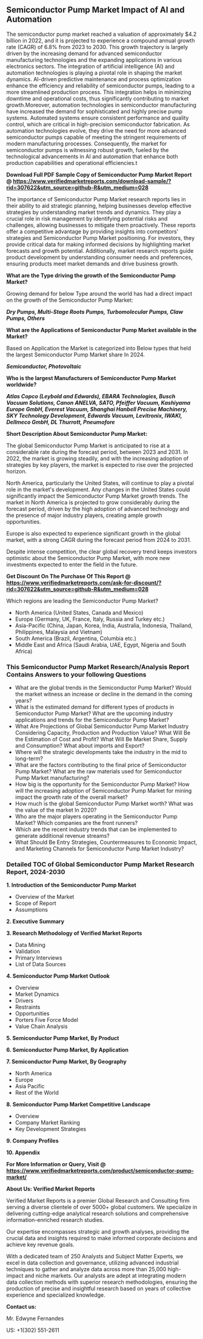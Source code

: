 <h2>Semiconductor Pump Market Impact of AI and Automation</h2>The semiconductor pump market reached a valuation of approximately $4.2 billion in 2022, and it is projected to experience a compound annual growth rate (CAGR) of 6.8% from 2023 to 2030. This growth trajectory is largely driven by the increasing demand for advanced semiconductor manufacturing technologies and the expanding applications in various electronics sectors. The integration of artificial intelligence (AI) and automation technologies is playing a pivotal role in shaping the market dynamics. AI-driven predictive maintenance and process optimization enhance the efficiency and reliability of semiconductor pumps, leading to a more streamlined production process. This integration helps in minimizing downtime and operational costs, thus significantly contributing to market growth.Moreover, automation technologies in semiconductor manufacturing have increased the demand for sophisticated and highly precise pump systems. Automated systems ensure consistent performance and quality control, which are critical in high-precision semiconductor fabrication. As automation technologies evolve, they drive the need for more advanced semiconductor pumps capable of meeting the stringent requirements of modern manufacturing processes. Consequently, the market for semiconductor pumps is witnessing robust growth, fueled by the technological advancements in AI and automation that enhance both production capabilities and operational efficiencies.t</p><p id="" class=""><strong>Download Full PDF Sample Copy of Semiconductor Pump Market Report @ <a href="https://www.verifiedmarketreports.com/download-sample/?rid=307622&utm_source=github-R&utm_medium=028" target="_blank">https://www.verifiedmarketreports.com/download-sample/?rid=307622&utm_source=github-R&utm_medium=028</a></strong></p><p>The importance of&nbsp;Semiconductor Pump Market research reports lies in their ability to aid strategic planning, helping businesses develop effective strategies by understanding market trends and dynamics. They play a crucial role in risk management by identifying potential risks and challenges, allowing businesses to mitigate them proactively. These reports offer a competitive advantage by providing insights into competitors' strategies and Semiconductor Pump Market positioning. For investors, they provide critical data for making informed decisions by highlighting market forecasts and growth potential. Additionally, market research reports guide product development by understanding consumer needs and preferences, ensuring products meet market demands and drive business growth.</p><p><strong>What are the&nbsp;Type driving the growth of the Semiconductor Pump Market?</strong></p><p id="" class="">Growing demand for below Type around the world has had a direct impact on the growth of the Semiconductor Pump Market:</p><em><strong>Dry Pumps, Multi-Stage Roots Pumps, Turbomolecular Pumps, Claw Pumps, Others</strong></em></p><strong>What are the&nbsp;Applications&nbsp;of Semiconductor Pump Market available in the Market?</strong></p><p id="" class="">Based on Application the Market is categorized into Below types that held the largest Semiconductor Pump Market share In 2024.</p><em><strong>Semiconductor, Photovoltaic</strong></em></p><strong>Who is the largest Manufacturers of Semiconductor Pump Market worldwide?</strong></p><p><em><strong>Atlas Copco (Leybold and Edwards), EBARA Technologies, Busch Vacuum Solutions, Canon ANELVA, SATO, Pfeiffer Vacuum, Kashiyama Europe GmbH, Everest Vacuum, Shanghai Hanbell Precise Machinery, SKY Technology Development, Edwards Vacuum, Levitronix, IWAKI, Dellmeco GmbH, DL Thurrott, Pneumofore</strong></em></p><p id="" class=""><strong>Short Description About Semiconductor Pump Market:</strong></p><p>The global Semiconductor Pump Market is anticipated to rise at a considerable rate during the forecast period, between 2023 and 2031. In 2022, the market is growing steadily, and with the increasing adoption of strategies by key players, the market is expected to rise over the projected horizon.</p><p>North America, particularly the United States, will continue to play a pivotal role in the market's development. Any changes in the United States could significantly impact the Semiconductor Pump Market growth trends. The market in North America is projected to grow considerably during the forecast period, driven by the high adoption of advanced technology and the presence of major industry players, creating ample growth opportunities.</p><p>Europe is also expected to experience significant growth in the global market, with a strong CAGR during the forecast period from 2024 to 2031.</p><p>Despite intense competition, the clear global recovery trend keeps investors optimistic about the Semiconductor Pump Market, with more new investments expected to enter the field in the future.</p><p id="" class=""><strong>Get Discount On The Purchase Of This Report @ <a href="https://www.verifiedmarketreports.com/ask-for-discount/?rid=307622&utm_source=github-R&utm_medium=028" target="_blank">https://www.verifiedmarketreports.com/ask-for-discount/?rid=307622&utm_source=github-R&utm_medium=028</a></strong></p>Which regions are leading the Semiconductor Pump Market?</p><ul><li>North America (United States, Canada and Mexico)</li><li>Europe (Germany, UK, France, Italy, Russia and Turkey etc.)</li><li>Asia-Pacific (China, Japan, Korea, India, Australia, Indonesia, Thailand, Philippines, Malaysia and Vietnam)</li><li>South America (Brazil, Argentina, Columbia etc.)</li><li>Middle East and Africa (Saudi Arabia, UAE, Egypt, Nigeria and South Africa)</li></ul><h3 id="" class="">This Semiconductor Pump Market Research/Analysis Report Contains Answers to your following Questions</h3><ul><li>What are the global trends in the Semiconductor Pump Market? Would the market witness an increase or decline in the demand in the coming years?</li><li>What is the estimated demand for different types of products in Semiconductor Pump Market? What are the upcoming industry applications and trends for the Semiconductor Pump Market?</li><li>What Are Projections of Global Semiconductor Pump Market Industry Considering Capacity, Production and Production Value? What Will Be the Estimation of Cost and Profit? What Will Be Market Share, Supply and Consumption? What about imports and Export?</li><li>Where will the strategic developments take the industry in the mid to long-term?</li><li>What are the factors contributing to the final price of Semiconductor Pump Market? What are the raw materials used for Semiconductor Pump Market manufacturing?</li><li>How big is the opportunity for the Semiconductor Pump Market? How will the increasing adoption of Semiconductor Pump Market for mining impact the growth rate of the overall market?</li><li>How much is the global Semiconductor Pump Market worth? What was the value of the market In 2020?</li><li>Who are the major players operating in the Semiconductor Pump Market? Which companies are the front runners?</li><li>Which are the recent industry trends that can be implemented to generate additional revenue streams?</li><li>What Should Be Entry Strategies, Countermeasures to Economic Impact, and Marketing Channels for Semiconductor Pump Market Industry?</li></ul><h3 id="" class="">Detailed TOC of Global Semiconductor Pump Market Research Report, 2024-2030</h3><p id="" class=""><strong>1. Introduction of the Semiconductor Pump Market</strong></p><ul><li>Overview of the Market</li><li>Scope of Report</li><li>Assumptions</li></ul><p id="" class=""><strong>2. Executive Summary</strong></p><p id="" class=""><strong>3. Research Methodology of Verified Market Reports</strong></p><ul><li>Data Mining</li><li>Validation</li><li>Primary Interviews</li><li>List of Data Sources</li></ul><p id="" class=""><strong>4. Semiconductor Pump Market Outlook</strong></p><ul><li>Overview</li><li>Market Dynamics</li><li>Drivers</li><li>Restraints</li><li>Opportunities</li><li>Porters Five Force Model</li><li>Value Chain Analysis</li></ul><p id="" class=""><strong>5. Semiconductor Pump Market, By Product</strong></p><p id="" class=""><strong>6. Semiconductor Pump Market, By Application</strong></p><p id="" class=""><strong>7. Semiconductor Pump Market, By Geography</strong></p><ul><li>North America</li><li>Europe</li><li>Asia Pacific</li><li>Rest of the World</li></ul><p id="" class=""><strong>8. Semiconductor Pump Market Competitive Landscape</strong></p><ul><li>Overview</li><li>Company Market Ranking</li><li>Key Development Strategies</li></ul><p id="" class=""><strong>9. Company Profiles</strong></p><p id="" class=""><strong>10. Appendix</strong></p><p id="" class=""><strong>For More Information or Query, Visit @ <a href="https://www.verifiedmarketreports.com/product/semiconductor-pump-market/" target="_blank">https://www.verifiedmarketreports.com/product/semiconductor-pump-market/</a></strong></p><p id="" class=""><strong>About Us: Verified Market Reports</strong></p><p id="" class="">Verified Market Reports is a premier Global Research and Consulting firm serving a diverse clientele of over 5000+ global customers. We specialize in delivering cutting-edge analytical research solutions and comprehensive information-enriched research studies.</p><p id="" class="">Our expertise encompasses strategic and growth analyses, providing the crucial data and insights required to make informed corporate decisions and achieve key revenue goals.</p><p id="" class="">With a dedicated team of 250 Analysts and Subject Matter Experts, we excel in data collection and governance, utilizing advanced industrial techniques to gather and analyze data across more than 25,000 high-impact and niche markets. Our analysts are adept at integrating modern data collection methods with superior research methodologies, ensuring the production of precise and insightful research based on years of collective experience and specialized knowledge.</p><p id="" class=""><strong>Contact us:</strong></p><p id="" class="">Mr. Edwyne Fernandes</p><p id="" class="">US: +1(302) 551-2611</p>